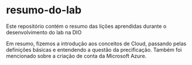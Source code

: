 # resumo-do-lab
Este repositório contém o resumo das lições aprendidas durante o desenvolvimento do lab na DIO

Em resumo, fizemos a introdução aos conceitos de Cloud, passando pelas definições básicas e entendendo a questão da precificação. Também foi mencionado sobre a criação de conta da Microsoft Azure.
